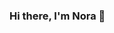 ### Hi there, I'm Nora 👋

<!--
**g4nor4/g4nor4** is a ✨ _special_ ✨ repository because its `README.md` (this file) appears on your GitHub profile.

Here are some ideas to get you started:

- 🔭 I’m currently working on ...
- 🌱 I’m currently learning ...
- 👯 I’m looking to collaborate on ...
- 🤔 I’m looking for help with ...
- 💬 Ask me about ...
- 📫 How to reach me: ...
- 😄 Pronouns: ...
- ⚡ Fun fact: ...


- Studying at UNIARP and learning some coding stuff
- I like cats :)

- Java, Python, GitHub, JavaScript+html+css

Looking forward to meet new people and learn new things  
you contact me bellow: 

-my discord -my twitter -my linkedin -my insta 

-->
